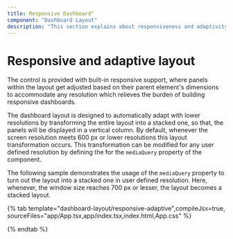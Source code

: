 ```yaml
---
title: Responsive Dashboard"
component: "Dashboard Layout"
description: "This section explains about responsiveness and adaptivity of Essential JS 2 Dashboard Layout component"
---
```


# Responsive and adaptive layout

The control is provided with built-in responsive support, where panels within the layout get adjusted based on their parent element's dimensions to accommodate any resolution which relieves the burden of building responsive dashboards.

The dashboard layout is designed to automatically adapt with lower resolutions by transforming the entire layout into a stacked one, so that, the panels will be displayed in a vertical column. By default, whenever the screen resolution meets 600 px or lower resolutions this layout transformation occurs. This transformation can be modified for any user defined resolution by defining the for the `mediaQuery` property of the component.

The following sample demonstrates the usage of the `mediaQuery` property to turn out the layout into a stacked one in user defined resolution. Here, whenever, the window size reaches 700 px or lesser, the layout becomes a stacked layout.

{% tab template="dashboard-layout/responsive-adaptive",compileJsx=true, sourceFiles="app/App.tsx,app/index.tsx,index.html,App.css" %}

{% endtab %}